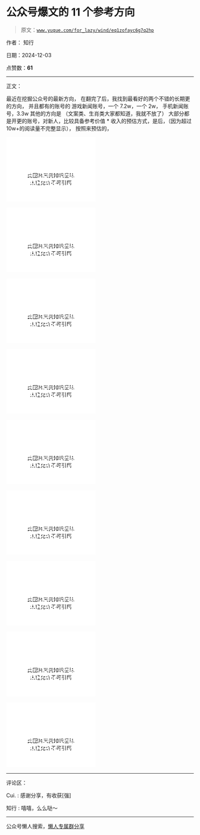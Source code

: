 # 公众号爆文的 11 个参考方向

> 原文：[`www.yuque.com/for_lazy/wind/eq1zofayc6g7q2hp`](https://www.yuque.com/for_lazy/wind/eq1zofayc6g7q2hp)

作者： 知行

日期：2024-12-03

点赞数：**61**

* * *

正文：

最近在挖掘公众号的最新方向， 在翻完了后，我找到最看好的两个不错的长期更的方向， 并且都有的账号的 游戏新闻账号，一个 7.2w，一个 2w，
手机新闻账号，3.3w 其他的方向是 （文案类、生肖类大家都知道，我就不放了） 大部分都是开更的账号，对新人，比较具备参考价值 *
收入的预估方式，是后，（因为超过 10w+的阅读量不完整显示）， 按照来预估的，

![](img/b6e2fa1e15bcb1f118d77d7db2c7c1db.png "None")

![](img/c723640fa9dd7d17dec7bf0d7b9772d5.png "None")

![](img/8b94651f8a8d0ee4f62c92d9d86a94d0.png "None")

![](img/dd70ca563caf3d5eaa381e477243841a.png "None")

![](img/80ff9c947921760956c20fcc3752feb6.png "None")

![](img/e39c15793fe0c61e93ee6e23d08a7c9c.png "None")

![](img/78cbf5f7f75f763e318560d74498aec8.png "None")

![](img/ea48a9eb704b795a3c60bc9560d6b793.png "None")

![](img/bbe1fc464f872ed3e5559c3343029e8e.png "None")

* * *

评论区：

Cui. : 感谢分享，有收获[强]

知行 : 嘻嘻，么么哒～

* * *

公众号懒人搜索，[懒人专属群分享](https://lazybook.fun/#/blog/group)